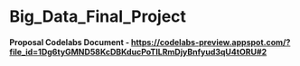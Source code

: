 # Big_Data_Final_Project

#### Proposal Codelabs Document - https://codelabs-preview.appspot.com/?file_id=1Dg6tyGMND58KcDBKducPoTlLRmDjyBnfyud3qU4tORU#2
